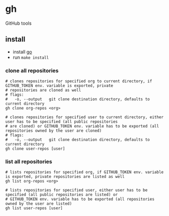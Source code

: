 # gh
GitHub tools

## install

- install [go](https://golang.org/doc/install)
- run `make install`

### clone all repositories

```shell
# clones repositories for specified org to current directory, if GITHUB_TOKEN env. variable is exported, private
# repositories are cloned as well
# flags:
#   -o, --output   git clone destination directory, defaults to current directory
gh clone org-repos <org>

# clones repositories for specified user to current directory, either user has to be specified (all public repositories
# are cloned) or GITHUB_TOKEN env. variable has to be exported (all repositories owned by the user are cloned)
# flags:
#   -o, --output   git clone destination directory, defaults to current directory
gh clone user-repos [user]
```

### list all repositories

```shell
# lists repositories for specified org, if GITHUB_TOKEN env. variable is exported, private repositories are listed as well
gh list org-repos <org>

# lists repositories for specified user, either user has to be specified (all public repositories are listed) or
# GITHUB_TOKEN env. variable has to be exported (all repositories owned by the user are listed)
gh list user-repos [user]
```
